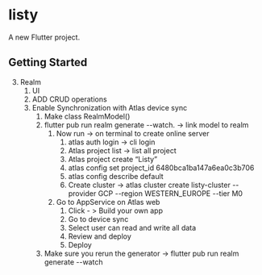 # listy

A new Flutter project.

## Getting Started

3. Realm
    1. UI
    2. ADD CRUD operations
    3. Enable Synchronization with Atlas device sync
        1. Make class RealmModel()
        2. flutter pub run realm generate --watch. -> link model to realm
            1. Now run ->  on terminal to create online server
                1. atlas auth login -> cli login
                2. Atlas project list -> list all project
                3. Atlas project create “Listy”
                4. atlas config set project_id 6480bca1ba147a6ea0c3b706
                5. atlas config describe default
                6. Create cluster -> atlas cluster create listy-cluster --provider GCP --region WESTERN_EUROPE --tier M0
            2. Go to AppService on Atlas web
                1. Click - > Build your own app
                2. Go to device sync
                3. Select user can read and write all data
                4. Review and deploy
                5. Deploy
        3. Make sure you rerun the generator -> flutter pub run realm generate --watch
